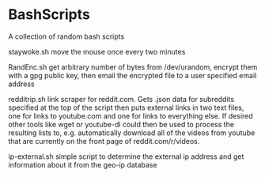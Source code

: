 # BashScripts
A collection of random bash scripts

staywoke.sh
move the mouse once every two minutes

RandEnc.sh
get arbitrary number of bytes from /dev/urandom, encrypt them with a gpg public key, then email the encrypted file to a user specified email address

redditrip.sh
link scraper for reddit.com. Gets .json data for subreddits specified at the top of the script then puts external links in two text files, one for links to youtube.com and one for links to everything else. If desired other tools like wget or youtube-dl could then be used to process the resulting lists to, e.g. automatically download all of the videos from youtube that are currently on the front page of reddit.com/r/videos.

ip-external.sh
simple script to determine the external ip address and get information 
about it from the geo-ip database
